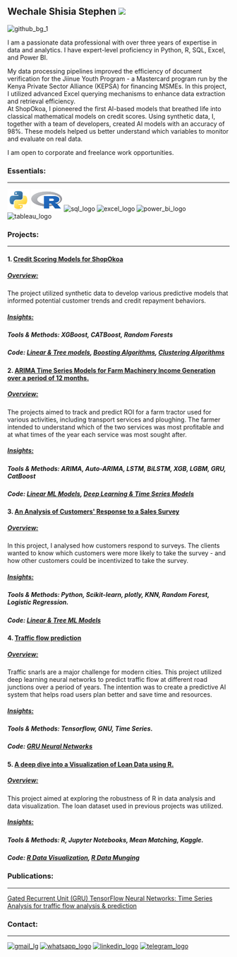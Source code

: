 ## Wechale Shisia Stephen <img src="https://raw.githubusercontent.com/MartinHeinz/MartinHeinz/master/wave.gif" width="30px">

![github_bg_1](https://github.com/user-attachments/assets/ef523d81-c916-423f-9ace-e4747d796e7c)


I am a passionate data professional with over three years of expertise in data and analytics. I have expert-level proficiency in Python, R, SQL, Excel, and Power BI. 

My data processing pipelines improved the efficiency of document verification for the Jiinue Youth Program - a Mastercard program run by the Kenya Private Sector Alliance (KEPSA) for financing MSMEs. In this project, I utilized advanced Excel querying mechanisms to enhance data extraction and retrieval efficiency. <br/>
At ShopOkoa, I pioneered the first AI-based models that breathed life into classical mathematical models on credit scores. Using synthetic data, I, together with a team of developers, created AI models with an accuracy of 98%. These models helped us better understand
which variables to monitor and evaluate on real data. 

I am open to corporate and freelance work opportunities.

### Essentials: 
---
<img src='https://github.com/devicons/devicon/blob/master/icons/python/python-original.svg' alt='python_logo' width='50' height='50'/> <img src='https://github.com/devicons/devicon/blob/master/icons/r/r-original.svg' alt='R_logo' width='70' height='50'/> <img src='https://github.com/wessware/wessware/assets/46624127/3eee364e-e00b-41e8-9588-1c4da3f33839' alt='sql_logo' width='70' height='60'/> <img src='https://www.svgrepo.com/show/373589/excel.svg' alt='excel_logo' width='50' height='50'/> <img src='https://upload.wikimedia.org/wikipedia/commons/thumb/c/cf/New_Power_BI_Logo.svg/1024px-New_Power_BI_Logo.svg.png' alt='power_bi_logo' width='50' height='50'/> <img src='https://www.svgrepo.com/show/354428/tableau-icon.svg' alt='tableau_logo' width='50' height='50'/> 

### Projects:
---
#### 1. <ins>Credit Scoring Models for ShopOkoa</ins>
##### <ins>Overview:</ins>
The project utilized synthetic data to develop various predictive models that informed potential customer trends and credit repayment behaviors. 
##### <ins>Insights:</ins>

##### Tools & Methods: XGBoost, CATBoost, Random Forests

##### Code: <a href="https://github.com/wessware/Boosting_Algorithms">Linear & Tree models</a>, <a href="https://github.com/wessware/Boosting_Algorithms">Boosting Algorithms</a>, <a href="https://github.com/wessware/clustering_algorithms">Clustering Algorithms</a>

#### 2. <ins>ARIMA Time Series Models for Farm Machinery Income Generation over a period  of 12 months.</ins>
##### <ins>Overview:</ins>
The projects aimed to track and predict ROI for a farm tractor used for various activities, including transport services and ploughing. The farmer intended to understand which of the two services was most profitable and at what times of the year each service was most sought after. 
##### <ins>Insights:</ins>

##### Tools & Methods: ARIMA, Auto-ARIMA, LSTM, BiLSTM, XGB, LGBM, GRU, CatBoost

##### Code: <a href="https://github.com/wessware/time_series_forecasting_linear_ml_models">Linear ML Models</a>, <a href="https://github.com/wessware/ARIMA_TIME_SERIES_FORECASTING">Deep Learning & Time Series Models</a>

#### 3. <ins>An Analysis of Customers' Response to a Sales Survey</ins>
##### <ins>Overview:</ins>
In this project, I analysed how customers respond to surveys. The clients wanted to know which customers were more likely to take the survey - and how other customers could be incentivized to take the survey. 
##### <ins>Insights:</ins>

##### Tools & Methods: Python, Scikit-learn, plotly, KNN, Random Forest, Logistic Regression.

##### Code: <a href="https://github.com/wessware/customer_response_to_survey">Linear & Tree ML Models</a>

#### 4. <ins>Traffic flow prediction</ins>
##### <ins>Overview:</ins>
Traffic snarls are a major challenge for modern cities. This project utilized deep learning neural networks to predict traffic flow at different road junctions over a period of years. The intention was to create a predictive AI 
system that helps road users plan better and save time and resources. 
##### <ins>Insights:</ins>

##### Tools & Methods: Tensorflow, GNU, Time Series.

##### Code: <a href="https://github.com/wessware/traffic_prediction_tensorflow">GRU Neural Networks</a>

#### 5. <ins>A deep dive into a Visualization of Loan Data using R.</ins>  
##### <ins>Overview:</ins>
This project aimed at exploring the robustness of R in data analysis and data visualization. The loan dataset used in previous projects was utilized.  
##### <ins>Insights:</ins>

##### Tools & Methods: R, Jupyter Notebooks, Mean Matching, Kaggle.

##### Code: <a href="https://github.com/wessware/data_visualization_R_101">R Data Visualization</a>, <a href="https://github.com/wessware/data_munging_R">R Data Munging</a>

### Publications:
---
<a href="https://www.researchgate.net/publication/366154898_Deployment_of_Time_Series_Analysis_and_the_TensorFlow_GRU_model_in_traffic_flow_prediction"> Gated Recurrent Unit (GRU) TensorFlow Neural Networks: Time Series Analysis for traffic flow analysis & prediction</a>

### Contact:
---
<a href='mailto:stevensheasier@gmail.com' target='_blank'> <img src='https://cdn.worldvectorlogo.com/logos/official-gmail-icon-2020-.svg' alt='gmail_lg' width='25' height='25'></a>
<a href='https://wa.me/254799762433' target='_blank'> <img src='https://upload.wikimedia.org/wikipedia/commons/thumb/6/6b/WhatsApp.svg/2044px-WhatsApp.svg.png' alt='whatsapp_logo' width='25' height='25'/></a> <a href='https://www.linkedin.com/in/stephen-shisia-105924450/' target='_blank'> <img src='https://upload.wikimedia.org/wikipedia/commons/thumb/e/e9/Linkedin_icon.svg/256px-Linkedin_icon.svg.png?20110609134306' alt='linkedin_logo' width='25' height='25'/></a>
<a href='https://t.me/wessware' target='_blank'> <img src='https://upload.wikimedia.org/wikipedia/commons/thumb/8/82/Telegram_logo.svg/512px-Telegram_logo.svg.png?20220101141644' alt='telegram_logo' width='25' height='25'/></a>
